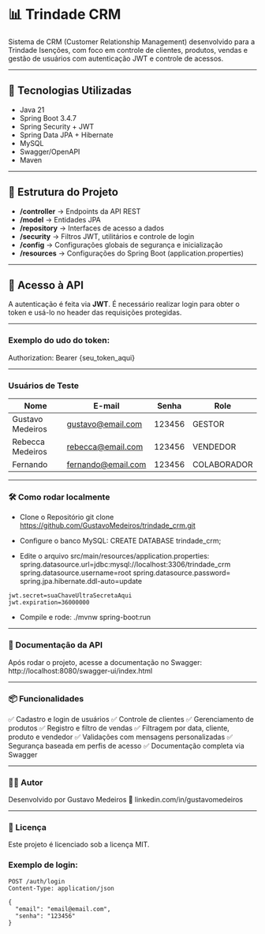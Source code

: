 # 📊 Trindade CRM

Sistema de CRM (Customer Relationship Management) desenvolvido para a Trindade Isenções, com foco em controle de clientes, produtos, vendas e gestão de usuários com autenticação JWT e controle de acessos.

---

## 🚀 Tecnologias Utilizadas

- Java 21
- Spring Boot 3.4.7
- Spring Security + JWT
- Spring Data JPA + Hibernate
- MySQL
- Swagger/OpenAPI
- Maven

---

## 📁 Estrutura do Projeto

- **/controller** → Endpoints da API REST
- **/model** → Entidades JPA
- **/repository** → Interfaces de acesso a dados
- **/security** → Filtros JWT, utilitários e controle de login
- **/config** → Configurações globais de segurança e inicialização
- **/resources** → Configurações do Spring Boot (application.properties)

---

## 🔐 Acesso à API

A autenticação é feita via **JWT**. É necessário realizar login para obter o token e usá-lo no header das requisições protegidas.

---


### Exemplo do udo do token:

Authorization: Bearer {seu_token_aqui}

---

### Usuários de Teste

| Nome             | E-mail                                          | Senha  | Role        |
| ---------------- | ----------------------------------------------- | ------ | ----------- |
| Gustavo Medeiros | [gustavo@email.com](mailto:gustavo@email.com)   | 123456 | GESTOR      |
| Rebecca Medeiros | [rebecca@email.com](mailto:rebecca@email.com)   | 123456 | VENDEDOR    |
| Fernando         | [fernando@email.com](mailto:fernando@email.com) | 123456 | COLABORADOR |

---

### 🛠️ Como rodar localmente
   - Clone o Repositório
     git clone https://github.com/GustavoMedeiros/trindade_crm.git

   - Configure o banco MySQL:
     CREATE DATABASE trindade_crm;

   - Edite o arquivo src/main/resources/application.properties:
     spring.datasource.url=jdbc:mysql://localhost:3306/trindade_crm
     spring.datasource.username=root
     spring.datasource.password=
     spring.jpa.hibernate.ddl-auto=update

    jwt.secret=suaChaveUltraSecretaAqui
    jwt.expiration=36000000

   - Compile e rode:
     ./mvnw spring-boot:run

---

### 📘 Documentação da API

Após rodar o projeto, acesse a documentação no Swagger:
http://localhost:8080/swagger-ui/index.html

---

### 📦 Funcionalidades

✅ Cadastro e login de usuários
✅ Controle de clientes
✅ Gerenciamento de produtos
✅ Registro e filtro de vendas
✅ Filtragem por data, cliente, produto e vendedor
✅ Validações com mensagens personalizadas
✅ Segurança baseada em perfis de acesso
✅ Documentação completa via Swagger

---

### 🧑‍💻 Autor

Desenvolvido por Gustavo Medeiros
🔗 linkedin.com/in/gustavomedeiros

---

### 📜 Licença

Este projeto é licenciado sob a licença MIT.

### Exemplo de login:
```http
POST /auth/login
Content-Type: application/json

{
  "email": "email@email.com",
  "senha": "123456"
}

